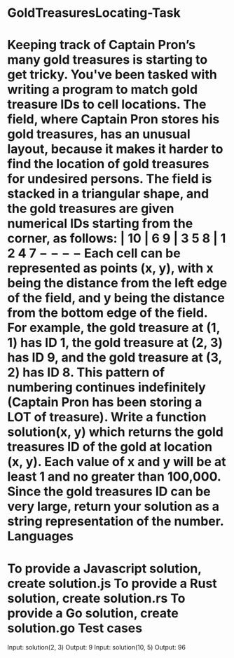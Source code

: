 # GoldTreasuresLocating-Task #


Keeping track of Captain Pron’s many gold treasures is starting to get tricky. You've been
tasked with writing a program to match gold treasure IDs to cell locations.
The field, where Captain Pron stores his gold treasures, has an unusual layout, because it
makes it harder to find the location of gold treasures for undesired persons. The field is
stacked in a triangular shape, and the gold treasures are given numerical IDs starting from
the corner, as follows:
| 10
| 6 9
| 3 5 8
| 1 2 4 7
− − − −
Each cell can be represented as points (x, y), with x being the distance from the left edge of
the field, and y being the distance from the bottom edge of the field.
For example, the gold treasure at (1, 1) has ID 1, the gold treasure at (2, 3) has ID 9, and the
gold treasure at (3, 2) has ID 8. This pattern of numbering continues indefinitely (Captain
Pron has been storing a LOT of treasure).
Write a function solution(x, y) which returns the gold treasures ID of the gold at location (x,
y). Each value of x and y will be at least 1 and no greater than 100,000. Since the gold
treasures ID can be very large, return your solution as a string representation of the number.
Languages
=========
To provide a Javascript solution, create solution.js
To provide a Rust solution, create solution.rs
To provide a Go solution, create solution.go
Test cases
========
Input: solution(2, 3)
Output: 9
Input: solution(10, 5)
Output: 96
